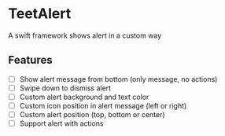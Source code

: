 # TeetAlert
A swift framework shows alert in a custom way

## Features
- [ ] Show alert message from bottom (only message, no actions)
- [ ] Swipe down to dismiss alert
- [ ] Custom alert background and text color
- [ ] Custom icon position in alert message (left or right)
- [ ] Custom alert position (top, bottom or center)
- [ ] Support alert with actions
